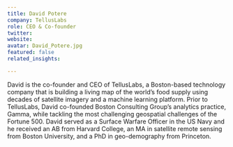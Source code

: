 ```yaml
---
title: David Potere
company: TellusLabs
role: CEO & Co-founder
twitter:
website:
avatar: David_Potere.jpg
featured: false
related_insights:

---
```

David is the co-founder and CEO of TellusLabs, a Boston-based technology company that is building a living map of the world’s food supply using decades of satellite imagery and a machine learning platform. Prior to TellusLabs, David co-founded Boston Consulting Group’s analytics practice, Gamma, while tackling the most challenging geospatial challenges of the Fortune 500. David served as a Surface Warfare Officer in the US Navy and he received an AB from Harvard College, an MA in satellite remote sensing from Boston University, and a PhD in geo-demography from Princeton.
